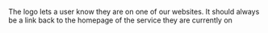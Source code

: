 <p>The logo lets a user know they are on one of our websites. It should always be a link back to the homepage of the service they are currently on</p>
